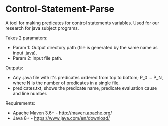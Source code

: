 # Control-Statement-Parse
 
A tool for making predicates for control statements variables. Used for our research for java subject programs.

Takes 2 paramaters: 

- Param 1: Output directory path (file is generated by the same name as input .java).
- Param 2: Input file path.

Outputs: 

- Any .java file with it's predicates ordered from top to bottom; P\_0 ... P\_N, where N is the number of predicates in a single file.
- predicates.txt, shows the predicate name, predicate evaluation cause and line number. 

Requirements:
- Apache Maven 3.6+ - http://maven.apache.org/
- Java 8+ - https://www.java.com/en/download/
